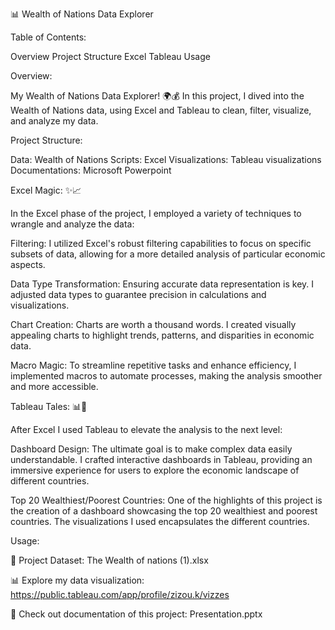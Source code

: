 📊 Wealth of Nations Data Explorer

Table of Contents:

Overview
Project Structure
Excel 
Tableau
Usage

Overview:

My Wealth of Nations Data Explorer! 🌍💰 In this project, I dived into the Wealth of Nations data, using Excel and Tableau to clean, filter, visualize, and analyze my data.

Project Structure:

Data: Wealth of Nations
Scripts: Excel 
Visualizations: Tableau visualizations
Documentations: Microsoft Powerpoint

Excel Magic: ✨📈

In the Excel phase of the project, I employed a variety of techniques to wrangle and analyze the data:

Filtering: I utilized Excel's robust filtering capabilities to focus on specific subsets of data, allowing for a more detailed analysis of particular economic aspects.

Data Type Transformation: Ensuring accurate data representation is key. I adjusted data types to guarantee precision in calculations and visualizations.

Chart Creation: Charts are worth a thousand words. I created visually appealing charts to highlight trends, patterns, and disparities in economic data.

Macro Magic: To streamline repetitive tasks and enhance efficiency, I implemented macros to automate processes, making the analysis smoother and more accessible.

Tableau Tales: 📊📰

After Excel I used Tableau to elevate the analysis to the next level:

Dashboard Design: The ultimate goal is to make complex data easily understandable. I crafted interactive dashboards in Tableau, providing an immersive experience for users to explore the economic landscape of different countries.

Top 20 Wealthiest/Poorest Countries: One of the highlights of this project is the creation of a dashboard showcasing the top 20 wealthiest and poorest countries. The visualizations I used encapsulates the different countries.

Usage:

📂 Project Dataset: The Wealth of nations (1).xlsx

📊 Explore my data visualization: https://public.tableau.com/app/profile/zizou.k/vizzes
      
📖 Check out documentation of this project: Presentation.pptx

